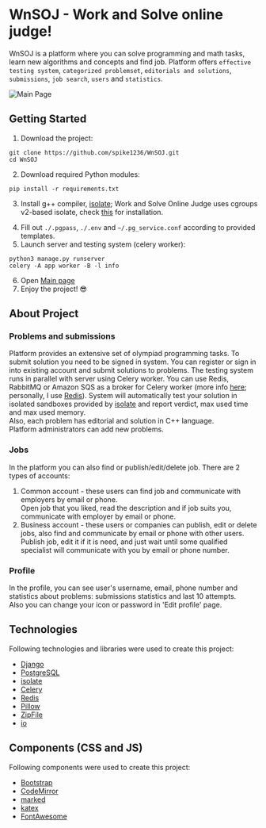# WnSOJ - Work and Solve online judge! 
WnSOJ is a platform where you can solve programming and math tasks, learn new algorithms and concepts and find job. Platform offers `effective testing system`, `categorized problemset`, `editorials and solutions`, `submissions`, `job search`, `users` and `statistics`.

![Main Page](https://github.com/spike1236/WnSOJ/blob/main/readme_screenshots/screenshot_1.png)

## Getting Started
1. Download the project:
```shell
git clone https://github.com/spike1236/WnSOJ.git
cd WnSOJ
```
2. Download required Python modules:
```shell
pip install -r requirements.txt
```
3. Install g++ compiler, [isolate](https://github.com/ioi/isolate); Work and Solve Online Judge uses cgroups v2-based isolate, check [this](https://askubuntu.com/questions/1469526/how-can-i-turn-on-cgroup-v2-cpu-controller-on-modern-ubuntu) for installation.
<!-- 4. Watch the [video](https://youtu.be/WXRyMGD6RH8) to learn more about project; -->
4. Fill out `./.pgpass`, `./.env` and `~/.pg_service.conf` according to provided templates.
5. Launch server and testing system (celery worker):
```shell
python3 manage.py runserver
celery -A app worker -B -l info
```
6. Open [Main page](http://127.0.0.1:8000)
7. Enjoy the project! :sunglasses:

## About Project
### Problems and submissions
Platform provides an extensive set of olympiad programming tasks. To submit solution you need to be signed in system. You can register or sign in into existing account and submit solutions to problems. The testing system runs in parallel with server using Celery worker. You can use Redis, RabbitMQ or Amazon SQS as a broker for Celery worker (more info [here](https://docs.celeryq.dev/en/stable/getting-started/backends-and-brokers); personally, I use [Redis](https://redis.io/)).
System will automatically test your solution in isolated sandboxes provided by [isolate](https://github.com/ioi/isolate) and report verdict, max used time and max used memory.\
Also, each problem has editorial and solution in C++ language.\
Platform administrators can add new problems.
### Jobs
In the platform you can also find or publish/edit/delete job.
There are 2 types of accounts:
1. Common account - these users can find job and communicate with employers by email or phone.\
   Open job that you liked, read the description and if job suits you, communicate with employer by email or phone.
2. Business account - these users or companies can publish, edit or delete jobs, also find and communicate by email or phone with other users.\
   Publish job, edit it if it is need, and just wait until some qualified specialist will communicate with you by email or phone number.
### Profile
In the profile, you can see user's username, email, phone number and statistics about problems: submissions statistics and last 10 attempts.\
Also you can change your icon or password in 'Edit profile' page.
## Technologies
Following technologies and libraries were used to create this project:
* [Django](https://www.djangoproject.com)
* [PostgreSQL](https://www.postgresql.org)
* [isolate](https://github.com/ioi/isolate)
* [Celery](https://docs.celeryq.dev/en/stable)
* [Redis](https://redis.io)
* [Pillow](https://pillow.readthedocs.io/en/stable)
* [ZipFile](https://docs.python.org/3/library/zipfile.html)
* [io](https://docs.python.org/3/library/io.html)
## Components (CSS and JS)
Following components were used to create this project:
* [Bootstrap](https://getbootstrap.com)
* [CodeMirror](https://codemirror.net)
* [marked](https://marked.js.org)
* [katex](https://katex.org)
* [FontAwesome](https://fontawesome.com)

